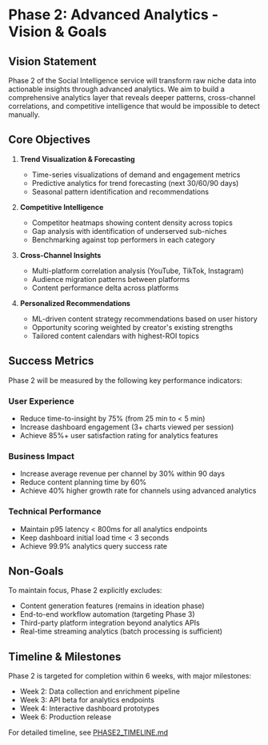 # Phase 2: Advanced Analytics - Vision & Goals

## Vision Statement

Phase 2 of the Social Intelligence service will transform raw niche data into actionable insights through advanced analytics. We aim to build a comprehensive analytics layer that reveals deeper patterns, cross-channel correlations, and competitive intelligence that would be impossible to detect manually.

## Core Objectives

1. **Trend Visualization & Forecasting**
   - Time-series visualizations of demand and engagement metrics
   - Predictive analytics for trend forecasting (next 30/60/90 days)
   - Seasonal pattern identification and recommendations

2. **Competitive Intelligence**
   - Competitor heatmaps showing content density across topics
   - Gap analysis with identification of underserved sub-niches
   - Benchmarking against top performers in each category

3. **Cross-Channel Insights**
   - Multi-platform correlation analysis (YouTube, TikTok, Instagram)
   - Audience migration patterns between platforms
   - Content performance delta across platforms

4. **Personalized Recommendations**
   - ML-driven content strategy recommendations based on user history
   - Opportunity scoring weighted by creator's existing strengths
   - Tailored content calendars with highest-ROI topics

## Success Metrics

Phase 2 will be measured by the following key performance indicators:

### User Experience
- Reduce time-to-insight by 75% (from 25 min to < 5 min)
- Increase dashboard engagement (3+ charts viewed per session)
- Achieve 85%+ user satisfaction rating for analytics features

### Business Impact
- Increase average revenue per channel by 30% within 90 days
- Reduce content planning time by 60% 
- Achieve 40% higher growth rate for channels using advanced analytics

### Technical Performance
- Maintain p95 latency < 800ms for all analytics endpoints
- Keep dashboard initial load time < 3 seconds
- Achieve 99.9% analytics query success rate

## Non-Goals

To maintain focus, Phase 2 explicitly excludes:
- Content generation features (remains in ideation phase)
- End-to-end workflow automation (targeting Phase 3)
- Third-party platform integration beyond analytics APIs
- Real-time streaming analytics (batch processing is sufficient)

## Timeline & Milestones

Phase 2 is targeted for completion within 6 weeks, with major milestones:
- Week 2: Data collection and enrichment pipeline
- Week 3: API beta for analytics endpoints
- Week 4: Interactive dashboard prototypes
- Week 6: Production release

For detailed timeline, see [PHASE2_TIMELINE.md](./phase2_timeline.md)